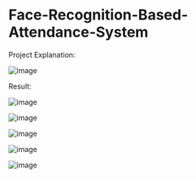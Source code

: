 # Face-Recognition-Based-Attendance-System
Project Explanation:

![image](https://user-images.githubusercontent.com/67415931/172792221-4d2ff27a-08e1-4184-ad40-5209836e991b.png)

Result:

![image](https://user-images.githubusercontent.com/67415931/172792390-4ebc9b75-245f-455b-a7e8-2f8f33b518f5.png)

![image](https://user-images.githubusercontent.com/67415931/172792408-8702fb91-c8a4-4a06-b640-c73ecdd25439.png)

![image](https://user-images.githubusercontent.com/67415931/172792440-9d90624f-c5cb-473c-87de-1b9b1fe37e4d.png)

![image](https://user-images.githubusercontent.com/67415931/172792475-ed5a5cef-ebca-42b5-be93-b58ac9beb379.png)

![image](https://user-images.githubusercontent.com/67415931/172792501-c1964295-1fa0-4b9e-9c66-da1c04a4f128.png)












 
 





